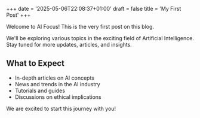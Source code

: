 +++
date = '2025-05-06T22:08:37+01:00'
draft = false
title = 'My First Post'
+++

Welcome to AI Focus! This is the very first post on this blog.

We'll be exploring various topics in the exciting field of Artificial Intelligence. Stay tuned for more updates, articles, and insights.

## What to Expect

- In-depth articles on AI concepts
- News and trends in the AI industry
- Tutorials and guides
- Discussions on ethical implications

We are excited to start this journey with you!
